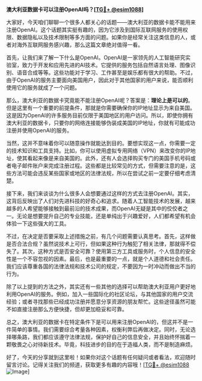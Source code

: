 **澳大利亚数据卡可以注册OpenAI吗？[[TG💪+ @esim1088](https://t.me/s/esim1088)]**

大家好，今天咱们聊聊一个很多人都关心的话题——澳大利亚的数据卡能不能用来注册OpenAI。这个话题其实挺有趣的，因为它涉及到国际互联网服务的使用权限、数据隐私以及技术限制等多方面的问题。如果你是经常关注这类信息的人，或者对海外互联网服务感兴趣，那么这篇文章绝对值得一看。

首先，让我们来了解一下什么是OpenAI。OpenAI是一家领先的人工智能研究实验室，致力于开发和应用先进的AI技术。它提供的服务包括自然语言处理、图像识别、语音合成等等。这些功能对于学习、工作甚至是娱乐都有很大的帮助。不过，由于OpenAI的服务主要面向美国用户，因此对于其他国家的用户来说，能否顺利使用它的服务就成了一个问题。

那么，澳大利亚的数据卡究竟能不能注册OpenAI呢？答案是：**理论上是可以的**。但是这里有一个重要的前提条件，那就是你需要确保你的IP地址显示为来自美国。这是因为OpenAI的许多服务目前仅限于美国地区的用户访问。所以，即使你拥有澳大利亚的数据卡，只要你的网络连接能够伪装成美国的IP地址，你就有可能成功注册并使用OpenAI的服务。

当然，这并不意味着你可以随意操作就能达到目的。要想实现这一点，你需要一定的技术知识和工具支持。比如，你可以使用虚拟专用网络（VPN）来改变你的IP地址，使其看起来像是来自美国的。此外，还有人会选择购买专门的美国手机号码或者电子邮件账户来完成注册过程。这些都是比较常见的方式，但需要注意的是，这些方法可能会违反某些国家或地区的法律法规，所以在尝试之前一定要仔细考虑清楚。

接下来，我们来谈谈为什么很多人会想要通过这样的方式去注册OpenAI。其实，这背后反映出了人们对先进科技的好奇心和追求。随着人工智能技术的发展，越来越多的人希望能够接触到最前沿的技术成果，而OpenAI无疑是其中的佼佼者之一。无论是想要提升自己的专业技能，还是单纯出于兴趣爱好，人们都希望有机会体验一下这些强大的工具。

不过，在决定是否要采取上述措施之前，有几个问题需要认真思考。首先，这样做是否合法合规？虽然说技术上可行，但如果这种行为触犯了相关法律，那就得不偿失了。其次，这种方式是否安全可靠？使用第三方工具或服务时，个人信息的安全性是一个不容忽视的因素。最后，也是最重要的一点，就是个人道德和社会责任。我们应该尊重各国的法律法规和技术公司的规定，不要因为一时冲动而做出不当的行为。

除了以上提到的方法之外，其实还有一些其他的选择可以帮助澳大利亚用户更好地利用OpenAI的服务。例如，加入一些国际化的社区论坛，与其他国家的用户交流经验；或者寻找那些已经成功注册并愿意分享资源的朋友帮忙。这些途径虽然可能不如直接注册那么方便快捷，但却更加稳妥和可靠。

总之，澳大利亚的数据卡在特定条件下是可以用来注册OpenAI的，但这并不是一件简单的事情。我们需要综合考量各种因素，权衡利弊后再做决定。同时，无论选择哪条路，我们都应该遵守法律法规，保护好自己的信息安全，并且始终怀揣着一颗敬畏之心对待新技术。毕竟，科技进步的目的在于造福人类，而不是制造麻烦。

好了，今天的分享就到这里啦！如果你对这个话题有任何疑问或者看法，欢迎随时留言讨论。记得关注我们的频道，获取更多有趣的内容哦！[[TG💪+ @esim1088](https://t.me/s/esim1088) ![Image](https://i.postimg.cc/4NQfJmqS/Snipaste-2025-05-13-00-14-12.png)]